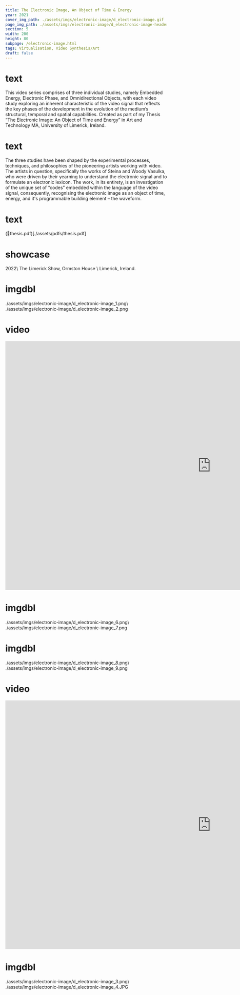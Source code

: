 ```yaml
---
title: The Electronic Image, An Object of Time & Energy
year: 2021
cover_img_path: ./assets/imgs/electronic-image/d_electronic-image.gif
page_img_path: ./assets/imgs/electronic-image/d_electronic-image-header-cropped.png
section: 5
width: 200
height: 80
subpage: /electronic-image.html
tags: Virtualisation, Video Synthesis/Art
draft: false
---
```

# text
This video series comprises of three individual studies, namely Embedded Energy, Electronic Phase, and Omnidirectional Objects, with each video study exploring an inherent characteristic of the video signal that reflects the key phases of the development in the evolution of the medium’s structural, temporal and spatial capabilities. Created as part of my Thesis “The Electronic Image: An Object of Time and Energy” in Art and Technology MA, University of Limerick, Ireland.
# text
The three studies have been shaped by the experimental processes, techniques, and philosophies of the pioneering artists working with video. The artists in question, specifically the works of Steina and Woody Vasulka, who were driven by their yearning to understand the electronic signal and to formulate an electronic lexicon. The work, in its entirety, is an investigation of the unique set of “codes” embedded within the language of the video signal, consequently, recognising the electronic image as an object of time, energy, and it's programmable building element – the waveform.
# text
(📎thesis.pdf)[./assets/pdfs/thesis.pdf] 
# showcase
2022\ The Limerick Show, Ormston House \  Limerick, Ireland.
# imgdbl
./assets/imgs/electronic-image/d_electronic-image_1.png\ ./assets/imgs/electronic-image/d_electronic-image_2.png

# video
<iframe class="video-frame" width="1280" height="775" src="https://www.youtube.com/embed/Dr69viT21Oo" title="Embedded Energy" frameborder="0" allow="accelerometer; autoplay; clipboard-write; encrypted-media; gyroscope; picture-in-picture; web-share" allowfullscreen></iframe>

# imgdbl
./assets/imgs/electronic-image/d_electronic-image_6.png\ ./assets/imgs/electronic-image/d_electronic-image_7.png
# imgdbl
./assets/imgs/electronic-image/d_electronic-image_8.png\ ./assets/imgs/electronic-image/d_electronic-image_9.png

# video
<iframe class="video-frame" width="1280" height="775" src="https://www.youtube.com/embed/myXqCsXgbXw" title="Omnidriectional Objects" frameborder="0" allow="accelerometer; autoplay; clipboard-write; encrypted-media; gyroscope; picture-in-picture; web-share" allowfullscreen></iframe>

# imgdbl
./assets/imgs/electronic-image/d_electronic-image_3.png\ ./assets/imgs/electronic-image/d_electronic-image_4.JPG



